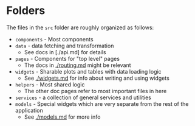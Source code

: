 # Folders

The files in the `src` folder are roughly organized as follows:

- `components` - Most components
- `data` - data fetching and transformation
  - See docs in [./api.md] for details
- `pages` - Components for "top level" pages
  - The docs in [./routing.md](./routing.md) might be relevant
- `widgets` - Sharable plots and tables with data loading logic
  - See [./widgets.md](./widgets.md) for info about writing and using widgets
- `helpers` - Most shared logic
  - The other doc pages refer to most important files in here
- `services` - a collection of general services and utilities
- `models` - Special widgets which are very separate from the rest of the application
  - See [./models.md](./models.md) for more info
